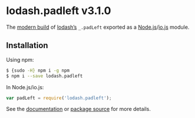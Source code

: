 # lodash.padleft v3.1.0

The [modern build](https://github.com/lodash/lodash/wiki/Build-Differences) of [lodash’s](https://lodash.com/) `_.padLeft` exported as a [Node.js](http://nodejs.org/)/[io.js](https://iojs.org/) module.

## Installation

Using npm:

```bash
$ {sudo -H} npm i -g npm
$ npm i --save lodash.padleft
```

In Node.js/io.js:

```js
var padLeft = require('lodash.padleft');
```

See the [documentation](https://lodash.com/docs#padLeft) or [package source](https://github.com/lodash/lodash/blob/3.1.0-npm-packages/lodash.padleft) for more details.
